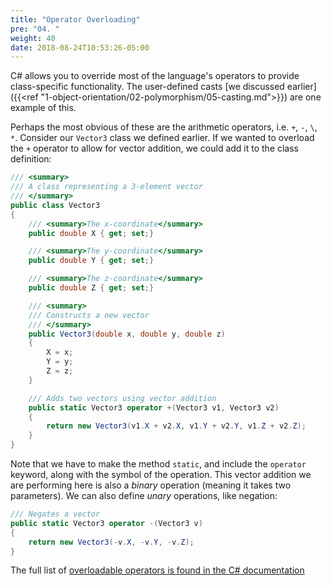 ```yaml
---
title: "Operator Overloading"
pre: "04. "
weight: 40
date: 2018-08-24T10:53:26-05:00
---
```


C# allows you to override most of the language's operators to provide class-specific functionality.  The user-defined casts [we discussed earlier]({{<ref "1-object-orientation/02-polymorphism/05-casting.md">}}) are one example of this.

Perhaps the most obvious of these are the arithmetic operators, i.e. `+`, `-`, `\`, `*`.  Consider our `Vector3` class we defined earlier.  If we wanted to overload the `+` operator to allow for vector addition, we could add it to the class definition:

```csharp
/// <summary>
/// A class representing a 3-element vector
/// </summary>
public class Vector3 
{
    /// <summary>The x-coordinate</summary>
    public double X { get; set;}

    /// <summary>The y-coordinate</summary>
    public double Y { get; set;}

    /// <summary>The z-coordinate</summary>
    public double Z { get; set;}

    /// <summary>
    /// Constructs a new vector
    /// </summary>
    public Vector3(double x, double y, double z)
    {
        X = x;
        Y = y;
        Z = z;
    }

    /// Adds two vectors using vector addition
    public static Vector3 operator +(Vector3 v1, Vector3 v2)
    {
        return new Vector3(v1.X + v2.X, v1.Y + v2.Y, v1.Z + v2.Z);
    }
}
```

Note that we have to make the method `static`, and include the `operator` keyword, along with the symbol of the operation.  This vector addition we are performing here is also a _binary_ operation (meaning it takes two parameters).  We can also define _unary_ operations, like negation:

```csharp 
/// Negates a vector
public static Vector3 operator -(Vector3 v)
{
    return new Vector3(-v.X, -v.Y, -v.Z);
}
```

The full list of [overloadable operators is found in the C# documentation](https://docs.microsoft.com/en-us/dotnet/csharp/language-reference/operators/operator-overloading#overloadable-operators)